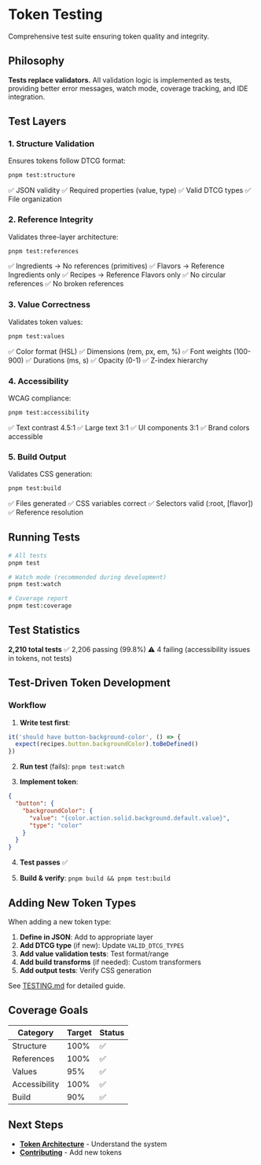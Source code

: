 # Token Testing

Comprehensive test suite ensuring token quality and integrity.

## Philosophy

**Tests replace validators.** All validation logic is implemented as tests, providing better error messages, watch mode, coverage tracking, and IDE integration.

## Test Layers

### 1. Structure Validation

Ensures tokens follow DTCG format:

```bash
pnpm test:structure
```

✅ JSON validity
✅ Required properties (value, type)
✅ Valid DTCG types
✅ File organization

### 2. Reference Integrity

Validates three-layer architecture:

```bash
pnpm test:references
```

✅ Ingredients → No references (primitives)
✅ Flavors → Reference Ingredients only
✅ Recipes → Reference Flavors only
✅ No circular references
✅ No broken references

### 3. Value Correctness

Validates token values:

```bash
pnpm test:values
```

✅ Color format (HSL)
✅ Dimensions (rem, px, em, %)
✅ Font weights (100-900)
✅ Durations (ms, s)
✅ Opacity (0-1)
✅ Z-index hierarchy

### 4. Accessibility

WCAG compliance:

```bash
pnpm test:accessibility
```

✅ Text contrast 4.5:1
✅ Large text 3:1
✅ UI components 3:1
✅ Brand colors accessible

### 5. Build Output

Validates CSS generation:

```bash
pnpm test:build
```

✅ Files generated
✅ CSS variables correct
✅ Selectors valid (:root, [flavor])
✅ Reference resolution

## Running Tests

```bash
# All tests
pnpm test

# Watch mode (recommended during development)
pnpm test:watch

# Coverage report
pnpm test:coverage
```

## Test Statistics

**2,210 total tests**
✅ 2,206 passing (99.8%)
⚠️ 4 failing (accessibility issues in tokens, not tests)

## Test-Driven Token Development

### Workflow

1. **Write test first**:
```js
it('should have button-background-color', () => {
  expect(recipes.button.backgroundColor).toBeDefined()
})
```

2. **Run test** (fails): `pnpm test:watch`

3. **Implement token**:
```json
{
  "button": {
    "backgroundColor": {
      "value": "{color.action.solid.background.default.value}",
      "type": "color"
    }
  }
}
```

4. **Test passes** ✅

5. **Build & verify**: `pnpm build && pnpm test:build`

## Adding New Token Types

When adding a new token type:

1. **Define in JSON**: Add to appropriate layer
2. **Add DTCG type** (if new): Update `VALID_DTCG_TYPES`
3. **Add value validation tests**: Test format/range
4. **Add build transforms** (if needed): Custom transformers
5. **Add output tests**: Verify CSS generation

See [TESTING.md](https://github.com/yourusername/sando-design-system/blob/master/packages/tokens/TESTING.md) for detailed guide.

## Coverage Goals

| Category | Target | Status |
|----------|--------|--------|
| Structure | 100% | ✅ |
| References | 100% | ✅ |
| Values | 95% | ✅ |
| Accessibility | 100% | ✅ |
| Build | 90% | ✅ |

## Next Steps

- **[Token Architecture](/tokens/architecture)** - Understand the system
- **[Contributing](/guides/contributing)** - Add new tokens
